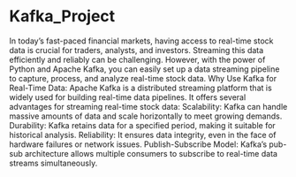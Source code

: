 # Kafka_Project

In today’s fast-paced financial markets, having access to real-time stock data is crucial for traders, analysts, and investors. Streaming this data efficiently and reliably can be challenging. However, with the power of Python and Apache Kafka, you can easily set up a data streaming pipeline to capture, process, and analyze real-time stock data.
Why Use Kafka for Real-Time Data:
Apache Kafka is a distributed streaming platform that is widely used for building real-time data pipelines. It offers several advantages for streaming real-time stock data:
Scalability: Kafka can handle massive amounts of data and scale horizontally to meet growing demands.
Durability: Kafka retains data for a specified period, making it suitable for historical analysis.
Reliability: It ensures data integrity, even in the face of hardware failures or network issues.
Publish-Subscribe Model: Kafka’s pub-sub architecture allows multiple consumers to subscribe to real-time data streams simultaneously.
